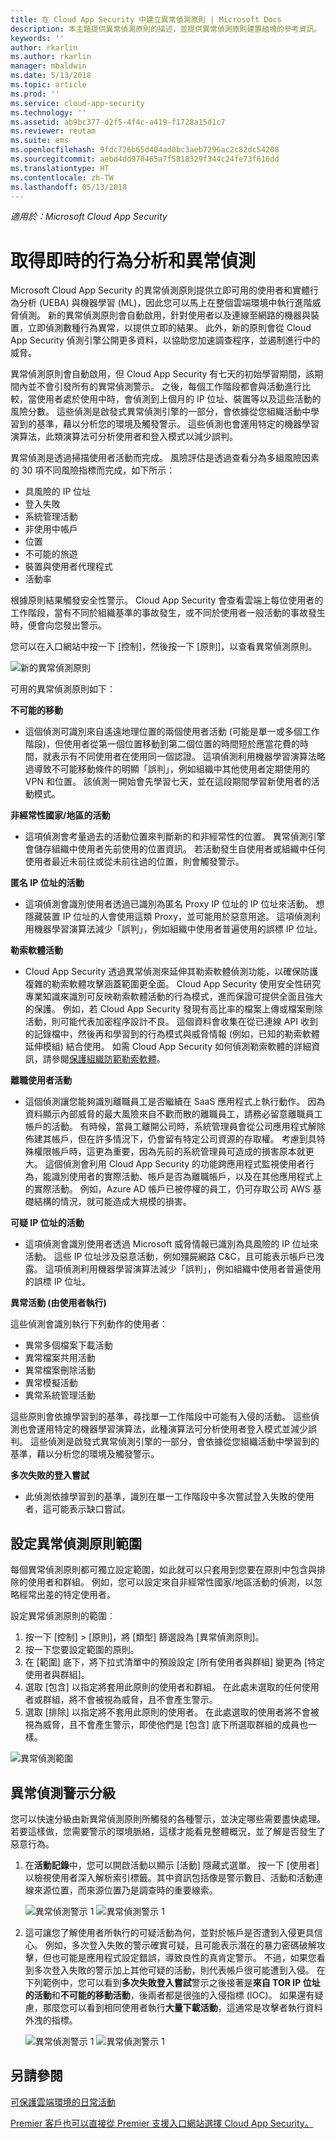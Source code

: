 ```yaml
---
title: 在 Cloud App Security 中建立異常偵測原則 | Microsoft Docs
description: 本主題提供異常偵測原則的描述，並提供異常偵測原則建置組塊的參考資訊。
keywords: ''
author: rkarlin
ms.author: rkarlin
manager: mbaldwin
ms.date: 5/13/2018
ms.topic: article
ms.prod: ''
ms.service: cloud-app-security
ms.technology: ''
ms.assetid: ab9bc377-d2f5-4f4c-a419-f1728a15d1c7
ms.reviewer: reutam
ms.suite: ems
ms.openlocfilehash: 9fdc726b65d404ad0bc3aeb7296ac2c82dc54208
ms.sourcegitcommit: aebd4dd970465a7f5818329f344c24fe73f616dd
ms.translationtype: HT
ms.contentlocale: zh-TW
ms.lasthandoff: 05/13/2018
---
```

*適用於：Microsoft Cloud App Security*

 
# <a name="get-instantaneous-behavioral-analytics-and-anomaly-detection"></a>取得即時的行為分析和異常偵測

Microsoft Cloud App Security 的異常偵測原則提供立即可用的使用者和實體行為分析 (UEBA) 與機器學習 (ML)，因此您可以馬上在整個雲端環境中執行進階威脅偵測。 新的異常偵測原則會自動啟用，針對使用者以及連線至網路的機器與裝置，立即偵測數種行為異常，以提供立即的結果。  此外，新的原則會從 Cloud App Security 偵測引擎公開更多資料，以協助您加速調查程序，並遏制進行中的威脅。 

異常偵測原則會自動啟用，但 Cloud App Security 有七天的初始學習期間，該期間內並不會引發所有的異常偵測警示。 之後，每個工作階段都會與活動進行比較，當使用者處於使用中時，會偵測到上個月的 IP 位址、裝置等以及這些活動的風險分數。  這些偵測是啟發式異常偵測引擎的一部分，會依據從您組織活動中學習到的基準，藉以分析您的環境及觸發警示。 這些偵測也會運用特定的機器學習演算法，此類演算法可分析使用者和登入模式以減少誤判。

異常偵測是透過掃描使用者活動而完成。 風險評估是透過查看分為多組風險因素的 30 項不同風險指標而完成，如下所示： 
          
 -   具風險的 IP 位址
 -   登入失敗
 -   系統管理活動
 -   非使用中帳戶
 -   位置  
 -   不可能的旅遊
 -   裝置與使用者代理程式
 -   活動率

根據原則結果觸發安全性警示。 Cloud App Security 會查看雲端上每位使用者的工作階段，當有不同於組織基準的事故發生，或不同於使用者一般活動的事故發生時，便會向您發出警示。 


您可以在入口網站中按一下 [控制]，然後按一下 [原則]，以查看異常偵測原則。

 ![新的異常偵測原則](./media/new-anomaly-detection-policies.png)

可用的異常偵測原則如下：

**不可能的移動**
-  這個偵測可識別來自遙遠地理位置的兩個使用者活動 (可能是單一或多個工作階段)，但使用者從第一個位置移動到第二個位置的時間短於應當花費的時間，就表示有不同使用者在使用同一個認證。 這項偵測利用機器學習演算法略過導致不可能移動條件的明顯「誤判」，例如組織中其他使用者定期使用的 VPN 和位置。 該偵測一開始會先學習七天，並在這段期間學習新使用者的活動模式。


**非經常性國家/地區的活動**
- 這項偵測會考量過去的活動位置來判斷新的和非經常性的位置。 異常偵測引擎會儲存組織中使用者先前使用的位置資訊。 若活動發生自使用者或組織中任何使用者最近未前往或從未前往過的位置，則會觸發警示。 


**匿名 IP 位址的活動**
- 這項偵測會識別使用者透過已識別為匿名 Proxy IP 位址的 IP 位址來活動。 想隱藏裝置 IP 位址的人會使用這類 Proxy，並可能用於惡意用途。 這項偵測利用機器學習演算法減少「誤判」，例如組織中使用者普遍使用的誤標 IP 位址。

**勒索軟體活動**
-  Cloud App Security 透過異常偵測來延伸其勒索軟體偵測功能，以確保防護複雜的勒索軟體攻擊涵蓋範圍更全面。 Cloud App Security 使用安全性研究專業知識來識別可反映勒索軟體活動的行為模式，進而保證可提供全面且強大的保護。 例如，若 Cloud App Security 發現有高比率的檔案上傳或檔案刪除活動，則可能代表加密程序設計不良。 這個資料會收集在從已連線 API 收到的記錄檔中，然後再和學習到的行為模式與威脅情報 (例如，已知的勒索軟體延伸模組) 結合使用。 如需 Cloud App Security 如何偵測勒索軟體的詳細資訊，請參閱[保護組織防範勒索軟體](use-case-ransomware.md)。

**離職使用者活動**

- 這個偵測讓您能夠識別離職員工是否繼續在 SaaS 應用程式上執行動作。 因為資料顯示內部威脅的最大風險來自不歡而散的離職員工，請務必留意離職員工帳戶的活動。 有時候，當員工離開公司時，系統管理員會從公司應用程式解除佈建其帳戶，但在許多情況下，仍會留有特定公司資源的存取權。 考慮到具特殊權限帳戶時，這更為重要，因為先前的系統管理員可造成的損害原本就更大。
這個偵測會利用 Cloud App Security 的功能跨應用程式監視使用者行為，能識別使用者的實際活動、帳戶是否為離職帳戶，以及在其他應用程式上的實際活動。 例如，Azure AD 帳戶已被停權的員工，仍可存取公司 AWS 基礎結構的情況，就可能造成大規模的損害。  

**可疑 IP 位址的活動**
- 這項偵測會識別使用者透過 Microsoft 威脅情報已識別為具風險的 IP 位址來活動。 這些 IP 位址涉及惡意活動，例如殭屍網路 C&C，且可能表示帳戶已洩露。 這項偵測利用機器學習演算法減少「誤判」，例如組織中使用者普遍使用的誤標 IP 位址。


**異常活動 (由使用者執行)**

這些偵測會識別執行下列動作的使用者：

 - 異常多個檔案下載活動
 - 異常檔案共用活動
 - 異常檔案刪除活動
 - 異常模擬活動
 - 異常系統管理活動
 
這些原則會依據學習到的基準，尋找單一工作階段中可能有入侵的活動。 這些偵測也會運用特定的機器學習演算法，此種演算法可分析使用者登入模式並減少誤判。 這些偵測是啟發式異常偵測引擎的一部分，會依據從您組織活動中學習到的基準，藉以分析您的環境及觸發警示。

**多次失敗的登入嘗試**
- 此偵測依據學習到的基準，識別在單一工作階段中多次嘗試登入失敗的使用者，這可能表示缺口嘗試。 

## <a name="scope-anomaly-detection-policies"></a>設定異常偵測原則範圍

每個異常偵測原則都可獨立設定範圍，如此就可以只套用到您要在原則中包含與排除的使用者和群組。
例如，您可以設定來自非經常性國家/地區活動的偵測，以忽略經常出差的特定使用者。 

設定異常偵測原則的範圍︰
1. 按一下 [控制] > [原則]，將 [類型] 篩選設為 [異常偵測原則]。
2. 按一下您要設定範圍的原則。
3. 在 [範圍] 底下，將下拉式清單中的預設設定 [所有使用者與群組] 變更為 [特定使用者與群組]。
4. 選取 [包含] 以指定將套用此原則的使用者和群組。 在此處未選取的任何使用者或群組，將不會被視為威脅，且不會產生警示。
5. 選取 [排除] 以指定將不套用此原則的使用者。 在此處選取的使用者將不會被視為威脅，且不會產生警示，即使他們是 [包含] 底下所選取群組的成員也一樣。

 ![異常偵測範圍](./media/anomaly-detection-scoping.png)
## <a name="triage-anomaly-detection-alerts"></a>異常偵測警示分級

您可以快速分級由新異常偵測原則所觸發的各種警示，並決定哪些需要盡快處理。 若要這樣做，您需要警示的環境脈絡，這樣才能看見整體概況，並了解是否發生了惡意行為。  

1. 在**活動記錄**中，您可以開啟活動以顯示 [活動] 隱藏式選單。 按一下 [使用者] 以檢視使用者深入解析索引標籤。其中資訊包括像是警示數目、活動和活動連線來源位置，而來源位置乃是調查時的重要線索。 

   ![異常偵測警示 1](./media/anomaly-alert-user1.png)
   ![異常偵測警示 1](./media/anomaly-alert-user2.png)

 
2. 這可讓您了解使用者所執行的可疑活動為何，並對於帳戶是否遭到入侵更具信心。 例如，多次登入失敗的警示確實可疑，且可能表示潛在的暴力密碼破解攻擊，但也可能是應用程式設定錯誤，導致良性的真肯定警示。 不過，如果您看到多次登入失敗的警示加上其他可疑的活動，則代表帳戶很可能遭到入侵。 在下列範例中，您可以看到**多次失敗登入嘗試**警示之後接著是**來自 TOR IP 位址的活動**和**不可能的移動活動**，後兩者都是很強的入侵指標 (IOC)。 如果還有疑慮，那麼您可以看到相同使用者執行**大量下載活動**，這通常是攻擊者執行資料外洩的指標。 

   ![異常偵測警示 1](./media/anomaly-alert-user3.png)
   ![異常偵測警示 1](./media/anomaly-alert-user4.png)

 


  

  
## <a name="see-also"></a>另請參閱  
[可保護雲端環境的日常活動](daily-activities-to-protect-your-cloud-environment.md)   

[Premier 客戶也可以直接從 Premier 支援入口網站選擇 Cloud App Security。](https://premier.microsoft.com/)  
  
  
